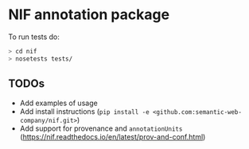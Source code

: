 # NIF annotation package

To run tests do:
``` bash
> cd nif
> nosetests tests/
```

## TODOs

- Add examples of usage
- Add install instructions (`pip install -e <github.com:semantic-web-company/nif.git>`)
- Add support for provenance and `annotationUnits` (https://nif.readthedocs.io/en/latest/prov-and-conf.html) 